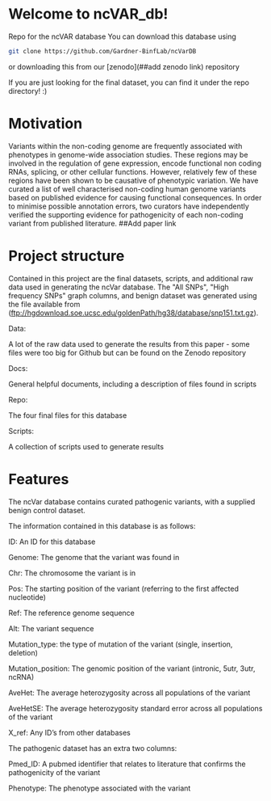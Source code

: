 # Welcome to ncVAR_db!
Repo for the ncVAR database
You can download this database using 
```bash
git clone https://github.com/Gardner-BinfLab/ncVarDB
```
or downloading this from our [zenodo](##add zenodo link) repository

If you are just looking for the final dataset, you can find it under the repo directory! :) 

# Motivation 
Variants within the non-coding genome  are frequently associated with phenotypes in genome-wide association studies. These regions may be involved in the regulation of gene expression, encode functional non coding RNAs, splicing, or other cellular functions. However, relatively few of these regions have been shown to be  causative of phenotypic variation. We have curated a list of well characterised non-coding human genome variants based on published evidence for causing functional consequences. In order to minimise possible annotation errors, two curators have independently verified the supporting evidence for pathogenicity of each non-coding variant from published literature. 
##Add paper link

# Project structure
Contained in this project are the final datasets, scripts, and additional raw data used in generating the ncVar database. The "All SNPs", "High frequency SNPs" graph columns, and benign dataset was generated using the file available from (ftp://hgdownload.soe.ucsc.edu/goldenPath/hg38/database/snp151.txt.gz). 

Data:

A lot of the raw data used to generate the results from this paper - some files were too big for Github but can be found on the Zenodo repository


Docs:

General helpful documents, including a description of files found in scripts 

Repo:

The four final files for this database


Scripts: 

A collection of scripts used to generate results 


# Features
The ncVar database contains curated pathogenic variants, with a supplied benign control dataset.

The information contained in this database is as follows:

ID: An ID for this database 

Genome: The genome that the variant was found in 

Chr: The chromosome the variant is in 

Pos: The starting position of the variant (referring to the first affected nucleotide) 

Ref: The reference genome sequence

Alt: The variant sequence

Mutation_type: the type of mutation of the variant (single, insertion, deletion)

Mutation_position: The genomic position of the variant (intronic, 5utr, 3utr, ncRNA)

AveHet: The average heterozygosity across all populations of the variant 

AveHetSE: The average heterozygosity standard error across all populations of the variant

X_ref: Any ID’s from other databases 

The pathogenic dataset has an extra two columns:

Pmed_ID: A pubmed identifier that relates to literature that confirms the pathogenicity of the variant

Phenotype: The phenotype associated with the variant



